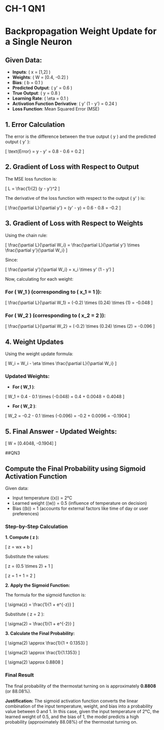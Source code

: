 # CH-1 QN1

# Backpropagation Weight Update for a Single Neuron

## Given Data:
- **Inputs**: \( x = [1,2] \)
- **Weights**: \( W = [0.4, -0.2] \)
- **Bias**: \( b = 0.1 \)
- **Predicted Output**: \( y' = 0.6 \)
- **True Output**: \( y = 0.8 \)
- **Learning Rate**: \( \eta = 0.1 \)
- **Activation Function Derivative**: \( y' (1 - y') = 0.24 \)
- **Loss Function**: Mean Squared Error (MSE)

## 1. Error Calculation
The error is the difference between the true output \( y \) and the predicted output \( y' \):

\[
\text{Error} = y - y' = 0.8 - 0.6 = 0.2
\]

## 2. Gradient of Loss with Respect to Output
The MSE loss function is:

\[
L = \frac{1}{2} (y - y')^2
\]

The derivative of the loss function with respect to the output \( y' \) is:

\[
\frac{\partial L}{\partial y'} = (y' - y) = 0.6 - 0.8 = -0.2
\]

## 3. Gradient of Loss with Respect to Weights
Using the chain rule:

\[
\frac{\partial L}{\partial W_i} = \frac{\partial L}{\partial y'} \times \frac{\partial y'}{\partial W_i}
\]

Since:

\[
\frac{\partial y'}{\partial W_i} = x_i \times y' (1 - y')
\]

Now, calculating for each weight:

### For \( W_1 \) (corresponding to \( x_1 = 1 \)):

\[
\frac{\partial L}{\partial W_1} = (-0.2) \times (0.24) \times (1) = -0.048
\]

### For \( W_2 \) (corresponding to \( x_2 = 2 \)):

\[
\frac{\partial L}{\partial W_2} = (-0.2) \times (0.24) \times (2) = -0.096
\]

## 4. Weight Updates
Using the weight update formula:

\[
W_i = W_i - \eta \times \frac{\partial L}{\partial W_i}
\]

### Updated Weights:
- **For \( W_1 \)**:

\[
W_1 = 0.4 - 0.1 \times (-0.048) = 0.4 + 0.0048 = 0.4048
\]

- **For \( W_2 \)**:

\[
W_2 = -0.2 - 0.1 \times (-0.096) = -0.2 + 0.0096 = -0.1904
\]

## 5. Final Answer - Updated Weights:
\[
W = [0.4048, -0.1904]
\]

##QN3

## Compute the Final Probability using Sigmoid Activation Function

Given data:
- Input temperature (\(x\)) = 2°C
- Learned weight (\(w\)) = 0.5 (influence of temperature on decision)
- Bias (\(b\)) = 1 (accounts for external factors like time of day or user preferences)

### Step-by-Step Calculation

**1. Compute \( z \):**



\[ z = wx + b \]



Substitute the values:



\[ z = (0.5 \times 2) + 1 \]




\[ z = 1 + 1 = 2 \]



**2. Apply the Sigmoid Function:**

The formula for the sigmoid function is:



\[ \sigma(z) = \frac{1}{1 + e^{-z}} \]



Substitute \( z = 2 \):



\[ \sigma(2) = \frac{1}{1 + e^{-2}} \]



**3. Calculate the Final Probability:**



\[ \sigma(2) \approx \frac{1}{1 + 0.1353} \]




\[ \sigma(2) \approx \frac{1}{1.1353} \]




\[ \sigma(2) \approx 0.8808 \]



### Final Result

The final probability of the thermostat turning on is approximately **0.8808** (or 88.08%).

**Justification:** The sigmoid activation function converts the linear combination of the input temperature, weight, and bias into a probability value between 0 and 1. In this case, given the input temperature of 2°C, the learned weight of 0.5, and the bias of 1, the model predicts a high probability (approximately 88.08%) of the thermostat turning on.
